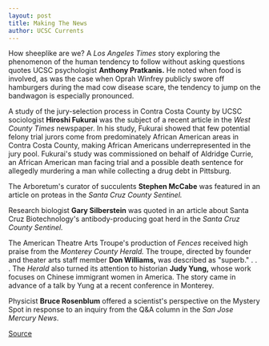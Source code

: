 ```yaml
---
layout: post
title: Making The News
author: UCSC Currents
---
```


How sheeplike are we? A _Los Angeles Times_ story exploring the phenomenon of the human tendency to follow without asking questions quotes UCSC psychologist **Anthony Pratkanis.** He noted when food is involved, as was the case when Oprah Winfrey publicly swore off hamburgers during the mad cow disease scare, the tendency to jump on the bandwagon is especially pronounced.

A study of the jury-selection process in Contra Costa County by UCSC sociologist **Hiroshi Fukurai** was the subject of a recent article in the _West County Times_ newspaper. In his study, Fukurai showed that few potential felony trial jurors come from predominately African American areas in Contra Costa County, making African Americans underrepresented in the jury pool. Fukurai's study was commissioned on behalf of Aldridge Currie, an African American man facing trial and a possible death sentence for allegedly murdering a man while collecting a drug debt in Pittsburg.

The Arboretum's curator of succulents **Stephen McCabe** was featured in an article on proteas in the _Santa Cruz County Sentinel._

Research biologist **Gary Silberstein** was quoted in an article about Santa Cruz Biotechnology's antibody-producing goat herd in the _Santa Cruz County Sentinel._

The American Theatre Arts Troupe's production of _Fences_ received high praise from the _Monterey County Herald._ The troupe, directed by founder and theater arts staff member **Don Williams,** was described as "superb." . . . The _Herald_ also turned its attention to historian **Judy Yung,** whose work focuses on Chinese immigrant women in America. The story came in advance of a talk by Yung at a recent conference in Monterey.

Physicist **Bruce Rosenblum** offered a scientist's perspective on the Mystery Spot in response to an inquiry from the Q&A column in the _San Jose Mercury News_.

[Source](http://www1.ucsc.edu/oncampus/currents/97-98/04-27/makenews.htm "Permalink to Making the News: 04-27-98")
